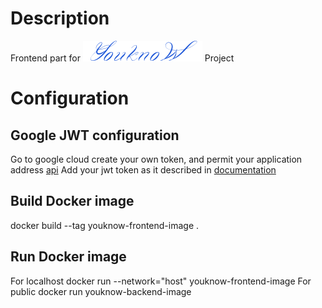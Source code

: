 # Description

Frontend part for ![YouknoW](https://github.com/murmilad/youknow/blob/main/front/library/public/images/logo_small.png "") Project

# Configuration

## Google JWT configuration 

Go to google cloud create your own token, and permit your application address [api](https://console.cloud.google.com/apis/)
Add your jwt token as it described in [documentation](https://blog.logrocket.com/guide-adding-google-login-react-app/#acquiring-google-client-id-project)


## Build Docker image
docker build --tag youknow-frontend-image .
## Run Docker image
For localhost 
    docker run --network="host" youknow-frontend-image
For public
    docker run youknow-backend-image